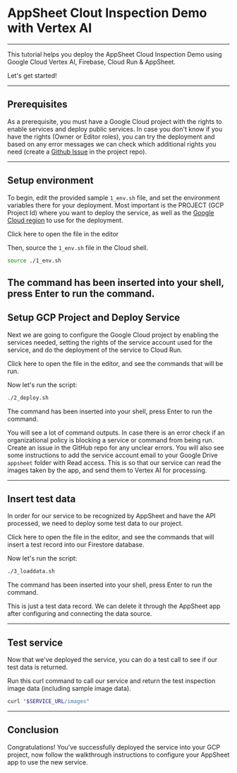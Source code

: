 # AppSheet Clout Inspection Demo with Vertex AI

---

This tutorial helps you deploy the AppSheet Cloud Inspection Demo using Google Cloud Vertex AI, Firebase, Cloud Run & AppSheet.

Let's get started!

---

## Prerequisites

As a prerequisite, you must have a Google Cloud project with the rights to enable services and deploy public services. In case you don't know if you have the rights (Owner or Editor roles), you can try the deployment and based on any error messages we can check which additional rights you need (create a [Github Issue](https://github.com/tyayers/appsheet-cloud-inspection-demo/issues) in the project repo).

---

## Setup environment

To begin, edit the provided sample `1_env.sh` file, and set the environment variables there for your deployment. Most important is the PROJECT (GCP Project Id) where you want to deploy the service, as well as the [Google Cloud region](https://cloud.google.com/compute/docs/regions-zones#available) to use for the deployment.

Click <walkthrough-editor-open-file filePath="1_env.sh">here</walkthrough-editor-open-file> to open the file in the editor

Then, source the `1_env.sh` file in the Cloud shell.

```sh
source ./1_env.sh
```

The command has been inserted into your shell, press Enter to run the command.
---

## Setup GCP Project and Deploy Service

Next we are going to configure the Google Cloud project by enabling the services needed, setting the rights of the service account used for the service, and do the deployment of the service to Cloud Run.

Click <walkthrough-editor-open-file filePath="2_deploy.sh">here</walkthrough-editor-open-file> to open the file in the editor, and see the commands that will be run.

Now let's run the script:

```sh
./2_deploy.sh
```

The command has been inserted into your shell, press Enter to run the command.

<walkthrough-footnote>You will see a lot of command outputs. In case there is an error check if an organizational policy is blocking a service or command from being run. Create an issue in the GitHub repo for any unclear errors. You will also see some instructions to add the service account email to your Google Drive `appsheet` folder with Read access. This is so that our service can read the images taken by the app, and send them to Vertex AI for processing.</walkthrough-footnote>

---

## Insert test data

In order for our service to be recognized by AppSheet and have the API processed, we need to deploy some test data to our project.

Click <walkthrough-editor-open-file filePath="3_loaddata.sh">here</walkthrough-editor-open-file> to open the file in the editor, and see the commands that will insert a test record into our Firestore database.

Now let's run the script:

```sh
./3_loaddata.sh
```

The command has been inserted into your shell, press Enter to run the command.

<walkthrough-footnote>This is just a test data record. We can delete it through the AppSheet app after configuring and connecting the data source.</walkthrough-footnote>

---

## Test service

Now that we've deployed the service, you can do a test call to see if our test data is returned.

Run this curl command to call our service and return the test inspection image data (including sample image data).

```sh
curl "$SERVICE_URL/images"
```

---

## Conclusion
<walkthrough-conclusion-trophy></walkthrough-conclusion-trophy>

Congratulations! You've successfully deployed the service into your GCP project, now follow the walkthrough instructions to configure your AppSheet app to use the new service.
<walkthrough-inline-feedback></walkthrough-inline-feedback>